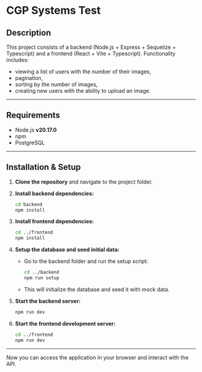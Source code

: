 # CGP Systems Test

## Description

This project consists of a backend (Node.js + Express + Sequelize + Typescript) and a frontend (React + Vite + Typescript).
Functionality includes:

- viewing a list of users with the number of their images,
- pagination,
- sorting by the number of images,
- creating new users with the ability to upload an image.

---

## Requirements

- Node.js **v20.17.0**
- npm
- PostgreSQL

---

## Installation & Setup

1. **Clone the repository** and navigate to the project folder.

2. **Install backend dependencies:**
   ```bash
   cd backend
   npm install
   ```

3. **Install frontend dependencies:**
   ```bash
   cd ../frontend
   npm install
   ```

4. **Setup the database and seed initial data:**
    - Go to the backend folder and run the setup script:
      ```bash
      cd ../backend
      npm run setup
      ```
    - This will initialize the database and seed it with mock data.

5. **Start the backend server:**
   ```bash
   npm run dev
   ```

6. **Start the frontend development server:**
   ```bash
   cd ../frontend
   npm run dev
   ```

---

Now you can access the application in your browser and interact with the API.
